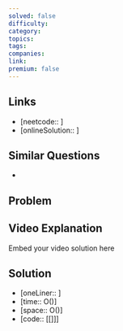 ```yaml
---
solved: false
difficulty: 
category: 
topics: 
tags: 
companies: 
link: 
premium: false
---
```

## Links

- [neetcode:: ]
- [onlineSolution:: ]
## Similar Questions

- 
## Problem


## Video Explanation

Embed your video solution here

## Solution

- [oneLiner:: ]
- [time:: O()]
- [space:: O()]
- [code:: [[]]]